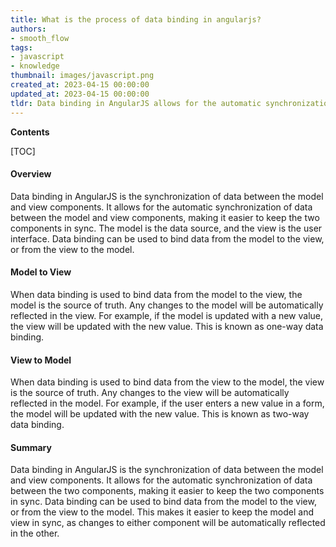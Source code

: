 ```yaml
---
title: What is the process of data binding in angularjs?
authors:
- smooth_flow
tags:
- javascript
- knowledge
thumbnail: images/javascript.png
created_at: 2023-04-15 00:00:00
updated_at: 2023-04-15 00:00:00
tldr: Data binding in AngularJS allows for the automatic synchronization of data between the model and the view.
---
```


**Contents**

[TOC]

#### Overview

Data binding in AngularJS is the synchronization of data between the model and view components. It allows for the automatic synchronization of data between the model and view components, making it easier to keep the two components in sync. The model is the data source, and the view is the user interface. Data binding can be used to bind data from the model to the view, or from the view to the model.

#### Model to View

When data binding is used to bind data from the model to the view, the model is the source of truth. Any changes to the model will be automatically reflected in the view. For example, if the model is updated with a new value, the view will be updated with the new value. This is known as one-way data binding.

#### View to Model

When data binding is used to bind data from the view to the model, the view is the source of truth. Any changes to the view will be automatically reflected in the model. For example, if the user enters a new value in a form, the model will be updated with the new value. This is known as two-way data binding.

#### Summary

Data binding in AngularJS is the synchronization of data between the model and view components. It allows for the automatic synchronization of data between the two components, making it easier to keep the two components in sync. Data binding can be used to bind data from the model to the view, or from the view to the model. This makes it easier to keep the model and view in sync, as changes to either component will be automatically reflected in the other.
